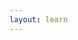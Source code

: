 ```yaml
---
layout: learn
---
```

<script type="text/javascript">
  LEARN_DMN.Navigation.markAsCompletedSection('section-reusability');
</script>
